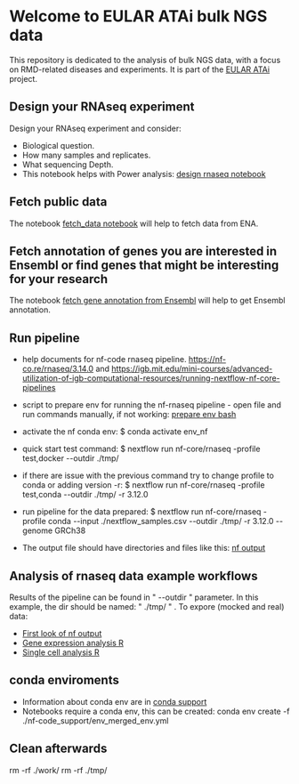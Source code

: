 # Welcome to EULAR ATAi bulk NGS data
This repository is dedicated to the analysis of bulk NGS data, with a focus on RMD-related diseases and experiments. It is part of the [EULAR ATAi](https://www.eular.org/eular-atai) project. 

## Design your RNAseq experiment
Design your RNAseq experiment and consider: 
* Biological question.
* How many samples and replicates. 
* What sequencing Depth. 
* This notebook helps with Power analysis: [design rnaseq notebook](rnaseq_analysis/design_considerations/01_experimental_design_rnaseq.ipynb)

## Fetch public data
The notebook [fetch_data notebook](rnaseq_analysis/data_fetch/00_fetch_data.ipynb) will help to fetch data from ENA. 

## Fetch annotation of genes you are interested in Ensembl or find genes that might be interesting for your research
The notebook [fetch gene annotation from Ensembl](rnaseq_analysis/data_fetch/00_fetch_geneset_annotation.ipynb) will help to get Ensembl annotation. 

## Run pipeline
* help documents for nf-code rnaseq pipeline. https://nf-co.re/rnaseq/3.14.0 and https://igb.mit.edu/mini-courses/advanced-utilization-of-igb-computational-resources/running-nextflow-nf-core-pipelines

* script to prepare env for running the nf-rnaseq pipeline - open file and run commands manually, if not working: 
[prepare env bash](nf-code_support/prepare_conda_env.bash)
* activate the nf conda env: 
$ conda activate env_nf
* quick start test command: 
$ nextflow run nf-core/rnaseq  -profile test,docker --outdir ./tmp/
* if there are issue with the previous command try to change profile to conda or adding version -r: 
$ nextflow run nf-core/rnaseq  -profile test,conda  --outdir ./tmp/ -r 3.12.0
* run pipeline for the data prepared: 
$ nextflow run nf-core/rnaseq  -profile conda --input ./nextflow_samples.csv  --outdir ./tmp/ -r 3.12.0  --genome GRCh38
* The output file should have directories and files like this: 
[nf output](nf_rnaseq_successful_run)

## Analysis of rnaseq data example workflows  
Results of the pipeline can be found in " --outdir " parameter. In this example, the dir should be named: " ./tmp/ " . To expore (mocked and real) data:  
* [First look of nf output](rnaseq_analysis/data_analysis/01_basic_explore.ipynb)
* [Gene expression analysis R](rnaseq_analysis/data_analysis/02_GeneExpression.ipynb)
* [Single cell analysis R](rnaseq_analysis/data_analysis/03_GeneExpressionSingleCellR.ipynb)

## conda enviroments
* Information about conda env are in [conda support](nf-code_support)
* Notebooks require a conda env, this can be created: conda env create -f ./nf-code_support/env_merged_env.yml 

## Clean afterwards 
rm -rf ./work/
rm -rf ./tmp/

